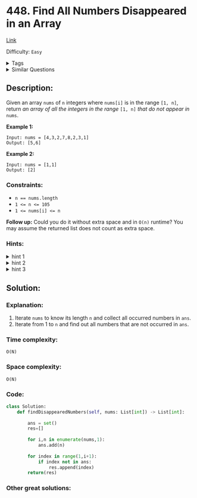 # 448. Find All Numbers Disappeared in an Array
[Link](https://leetcode.com/problems/find-all-numbers-disappeared-in-an-array/)

Difficulty: `Easy`

<details>
<summary> Tags</summary>

`Array`, `Hash Table`
</details>

<details>
<summary> Similar Questions</summary>

[First Missing Positive](https://leetcode.com/problems/first-missing-positive/)	`Hard`

[Find All Duplicates in an Array](https://leetcode.com/problems/find-all-duplicates-in-an-array/)	`Medium`

[Find Unique Binary String](https://leetcode.com/problems/find-unique-binary-string/)	`Medium`


</details>

## Description:  
Given an array `nums` of `n` integers where `nums[i]` is in the range `[1,
n]`, return _an array of all the integers in the range_ `[1, n]` _that do not
appear in_ `nums`.



**Example 1:**

    
    
    Input: nums = [4,3,2,7,8,2,3,1]
    Output: [5,6]
    

**Example 2:**

    
    
    Input: nums = [1,1]
    Output: [2]
    



### Constraints:

  * `n == nums.length`
  * `1 <= n <= 105`
  * `1 <= nums[i] <= n`



**Follow up:** Could you do it without extra space and in `O(n)` runtime? You
may assume the returned list does not count as extra space.

### Hints:
<details>
<summary> hint 1</summary>

This is a really easy problem if you decide to use additional memory. For
those trying to write an initial solution using additional memory, think
**counters!**


</details>
<details>
<summary> hint 2</summary>

However, the trick really is to not use any additional space than what is
already available to use. Sometimes, multiple passes over the input array help
find the solution. However, there's an interesting piece of information in
this problem that makes it easy to re-use the input array itself for the
solution.


</details>
<details>
<summary> hint 3</summary>

The problem specifies that the numbers in the array will be in the range [1,
n] where n is the number of elements in the array. Can we use this information
and modify the array in-place somehow to find what we need?


</details>


## Solution:  


### Explanation:  
1. Iterate `nums` to know its length `n` and collect all occurred numbers in `ans`.  
2. Iterate from 1 to `n` and find out all numbers that are not occurred in `ans`.


### Time complexity:  
`O(N)`  


### Space complexity:  
`O(N)`  


### Code:  
```python
class Solution:
    def findDisappearedNumbers(self, nums: List[int]) -> List[int]:
        
        ans = set()
        res=[]
        
        for i,n in enumerate(nums,1):
            ans.add(n)
            
        for index in range(1,i+1):
            if index not in ans:
                res.append(index)
        return(res)
```


### Other great solutions:


